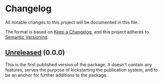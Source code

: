 <!--
SPDX-FileCopyrightText: 2024-2025 Friedrich von Never <friedrich@fornever.me>

SPDX-License-Identifier: MIT
-->

Changelog
=========
All notable changes to this project will be documented in this file.

The format is based on [Keep a Changelog](https://keepachangelog.com/en/1.0.0/), and this project adheres to [Semantic Versioning](https://semver.org/spec/v2.0.0.html).

## [Unreleased] (0.0.0)
This is the first published version of the package. It doesn't contain any features, serves the purpose of kickstarting the publication system, and to be an anchor for further additions to the package.

[0.0.0]: https://github.com/FVNeverDotNetTemplateOwner/FVNeverDotNetTemplate/releases/tag/v0.0.0
[Unreleased]: https://github.com/FVNeverDotNetTemplateOwner/FVNeverDotNetTemplate/compare/v0.0.0...HEAD
